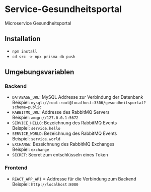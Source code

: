 # Service-Gesundheitsportal
Microservice Gesundheitsportal

## Installation
* `npm install`
* `cd src -> npx prisma db push`

## Umgebungsvariablen

### Backend
* `DATABASE_URL`: MySQL Addresse zur Verbindung der Datenbank <br>
Beispiel: `mysql://root:root@localhost:3306/gesundheitsportal?schema=public`
* `RABBITMQ_URL`: Addresse des RabbitMQ Servers <br>
Beispiel: `amqp://127.0.0.1:5672`
* `SERVICE_HELLO`: Bezeichnung des RabbitMQ Events <br>
Beispiel: `service.hello`
* `SERVICE_WORLD`: Bezeichnung des RabbitMQ Events <br>
Beispiel: `service.world`
* `EXCHANGE`: Bezeichnung des RabbitMQ Exchanges <br>
Beispiel: `exchange`
* `SECRET`: Secret zum entschlüsseln eines Token <br>

### Frontend
* `REACT_APP_API` = Addresse für die Verbindung zum Backend <br>
Beispiel: `http://localhost:8080`